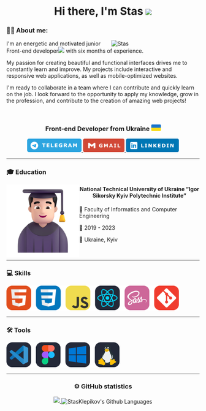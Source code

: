 <div align="center">
	<h1>Hi there, I'm Stas
		<img src="https://user-images.githubusercontent.com/42378118/110234147-e3259600-7f4e-11eb-95be-0c4047144dea.gif" width="35" />
	</h1>
</div>

<div>
	<h3>👨‍💻 About me:</h3>
	<img src="https://raw.githubusercontent.com/Tarikul-Islam-Anik/Animated-Fluent-Emojis/master/Emojis/People%20with%20professions/Man%20Technologist%20Light%20Skin%20Tone.png" alt="Stas" width="230" align="right" />
	<p>I'm an energetic and motivated junior Front-end developer<img src="https://media.giphy.com/media/WUlplcMpOCEmTGBtBW/giphy.gif" width="35px"> with six months of experience.</p>
		<p>My passion for creating beautiful and functional interfaces drives me to constantly learn and improve. My projects include interactive and responsive web applications, as well as mobile-optimized websites.</p>
		<p>I'm ready to collaborate in a team where I can contribute and quickly learn on the job. I look forward to the opportunity to apply my knowledge, grow in the profession, and contribute to the creation of amazing web projects!</p><br>
</div>

<div align="center">
	<h3>Front-end Developer from Ukraine <img src="./icons/ua.png" width="25px"></h3>
</div>

<div align="center">
	<a href="https://t.me/@StasKlepikov" target="_blank">
		<img alt="Telegram" height="35px" src="./icons/Telegram-badge.svg">
	</a>
    	<a href="mailto:stas.klepikov21@gmail.com" target="_blank"> 
        	<img alt="Gmail" height="35px" src="./icons/Gmail-badge.svg">
    	</a>
    	<a href="https://www.linkedin.com/in/stas-klepikov-a01b58224/" target="_blank"> 
        	<img alt="LinkedIn" height="35px" src="./icons/LinkedIn-badge.svg">
    	</a>
</div>

---

<div>
	<h3>🎓 Education</h3>
	<img src="./icons/Student.png" alt="Stas Student" width="190" align="left" />
	<div align="right">
		<div align="center">
			<h4> National Technical University of Ukraine “Igor Sikorsky Kyiv Polytechnic Institute”</h4>
		</div>
		<div align="left">
			<p>🏫 Faculty of Informatics and Computer Engineering</p>
			<p>📅 2019 - 2023</p>
			<p>📍 Ukraine, Kyiv</p>
			<br>	
		</div>
	</div>
</div>

---

<div>
	<h3>💻 Skills</h3>
	<img style="width: 450px;" src="./icons/Skills.svg" alt="skills">
</div>

---

<div>
	<h3 >🛠 Tools</h3>
	<img style="width: 295px;" src="./icons/Tools.svg" alt="Tools">
</div>

---

<div align="center">
<h3>⚙️ GitHub statistics</h3>
	 <a align="center" href="https://visitorbadge.io/status?path=https%3A%2F%2Fgithub.com%2FStasKlepikov">
		<img height="30px" src="https://api.visitorbadge.io/api/visitors?path=https%3A%2F%2Fgithub.com%2FStasKlepikov&label=visitors&labelColor=%23242938&countColor=%233c99d4&labelStyle=upper" />
	 </a>
	<img height="220px" width="100%" align="center" alt="StasKlepikov's Github Languages" src="https://github-readme-stats.vercel.app/api/top-langs/?username=StasKlepikov&layout=compact&theme=vision-friendly-dark" />
</div>
